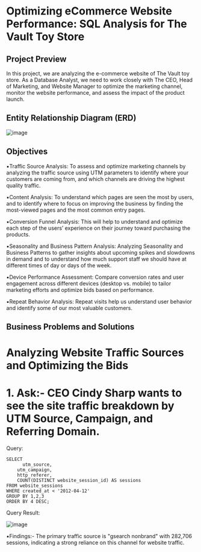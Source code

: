 # Optimizing eCommerce Website Performance: SQL Analysis for The Vault Toy Store

## Project Preview
In this project, we are analyzing the e-commerce website of The Vault toy store. As a Database Analyst, we need to work closely with
The CEO, Head of Marketing, and Website Manager to optimize the marketing channel, monitor the website performance, and assess the impact of the product launch.

## Entity Relationship Diagram (ERD)
![image](https://github.com/user-attachments/assets/ed99d05c-8a33-49fb-8c6d-7efbe1159331)

## Objectives
▪️Traffic Source Analysis: To assess and optimize marketing channels by analyzing the traffic source using UTM parameters to identify where your customers are
coming from, and which channels are driving the highest quality traffic.

▪️Content Analysis: To understand which pages are seen the most by users, and to identify where to focus on improving the business by finding the most-viewed
pages and the most common entry pages.

▪️Conversion Funnel Analysis: This will help to understand and optimize each step of the users’ experience on their journey toward purchasing the products.

▪️Seasonality and Business Pattern Analysis: Analyzing Seasonality and Business Patterns to gather insights about upcoming spikes and slowdowns in demand
and to understand how much support staff we should have at different times of day or days of the week.

▪️Device Performance Assessment: Compare conversion rates and user engagement across different devices (desktop vs. mobile) to tailor marketing efforts 
and optimize bids based on performance.

▪️Repeat Behavior Analysis: Repeat visits help us understand user behavior and identify some of our most valuable customers.

## Business Problems and Solutions

# Analyzing Website Traffic Sources and Optimizing the Bids

# 1. Ask:- CEO Cindy Sharp wants to see the site traffic breakdown by UTM Source, Campaign, and Referring Domain.

Query:

    SELECT
	      utm_source,
        utm_campaign,
        http_referer,
        COUNT(DISTINCT website_session_id) AS sessions
    FROM website_sessions
    WHERE created_at < '2012-04-12'
    GROUP BY 1,2,3
    ORDER BY 4 DESC;

Query Result:

![image](https://github.com/user-attachments/assets/2250906e-158d-4b65-a48f-f85bdf55b6ef)

▪️Findings:- The primary traffic source is "gsearch nonbrand" with 282,706 sessions, indicating a strong reliance on this channel for website traffic.
